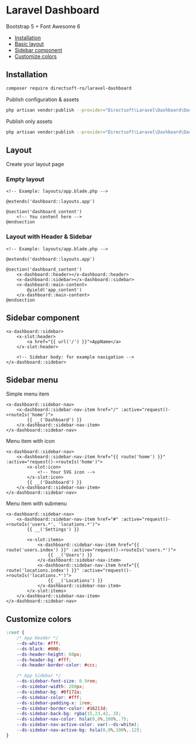 # Laravel Dashboard

Bootstrap 5 + Font Awesome 6

- [Installation](#installation)
- [Basic layout](#layout)
- [Sidebar component](#sidebar-component)
- [Customize colors](#customize-colors)

## Installation

```sh
composer require directsoft-ro/laravel-dashboard
```

Publish configuration & assets

```sh
php artisan vendor:publish --provider="Directsoft\Laravel\Dashboard\DashboardServiceProvider" --force
```

Publish only assets

```sh
php artisan vendor:publish --provider="Directsoft\Laravel\Dashboard\DashboardServiceProvider" --tag=public --force
```

## Layout

Create your layout page

### Empty layout

```blade
<!-- Example: layouts/app.blade.php -->

@extends('dashboard::layouts.app')

@section('dashboard_content')
    <!-- You content here -->
@endsection
```

### Layout with Header & Sidebar

```blade
<!-- Example: layouts/app.blade.php -->

@extends('dashboard::layouts.app')

@section('dashboard_content')
    <x-dashboard::header></x-dashboard::header>
    <x-dashboard::sidebar></x-dashboard::sidebar>
    <x-dashboard::main-content>
        @yield('app_content')
    </x-dashboard::main-content>
@endsection
```

## Sidebar component

```blade
<x-dashboard::sidebar>
    <x-slot:header>
        <a href="{{ url('/') }}">AppName</a>
    </x-slot:header>

    <!-- Sidebar body: for example navigation -->
</x-dashboard::sidebar>
```

## Sidebar menu

Simple menu item

```blade
<x-dashboard::sidebar-nav>
    <x-dashboard::sidebar-nav-item href="/" :active="request()->routeIs('home')">
        {{ __('Dashboard') }}
    </x-dashboard::sidebar-nav-item>
</x-dashboard::sidebar-nav>
```

Menu item with icon

```blade
<x-dashboard::sidebar-nav>
    <x-dashboard::sidebar-nav-item href="{{ route('home') }}" :active="request()->routeIs('home')">
        <x-slot:icon>
            <!-- Your SVG icon -->
        </x-slot:icon>
        {{ __('Dashboard') }}
    </x-dashboard::sidebar-nav-item>
</x-dashboard::sidebar-nav>
```

Menu item with submenu

```blade
<x-dashboard::sidebar-nav>
    <x-dashboard::sidebar-nav-item href="#" :active="request()->routeIs('users.*', 'locations.*')">
        {{ __('Settings') }}

        <x-slot:items>
            <x-dashboard::sidebar-nav-item href="{{ route('users.index') }}" :active="request()->routeIs('users.*')">
                {{ __('Users') }}
            </x-dashboard::sidebar-nav-item>
            <x-dashboard::sidebar-nav-item href="{{ route('locations.index') }}" :active="request()->routeIs('locations.*')">
                {{ __('Locations') }}
            </x-dashboard::sidebar-nav-item>
        </x-slot:items>
    </x-dashboard::sidebar-nav-item>
</x-dashboard::sidebar-nav>
```

## Customize colors

```css
:root {
    /* App Header */
    --ds-white: #fff;
    --ds-black: #000;
    --ds-header-height: 60px;
    --ds-header-bg: #fff;
    --ds-header-border-color: #ccc;

    /* App Sidebar */
    --ds-sidebar-font-size: 0.9rem;
    --ds-sidebar-width: 260px;
    --ds-sidebar-bg: #0f172a;
    --ds-sidebar-color: #fff;
    --ds-sidebar-padding-x: 1rem;
    --ds-sidebar-border-color: #16213d;
    --ds-sidebar-back-bg: rgba(15,23,42,.3);
    --ds-sidebar-nav-color: hsla(0,0%,100%,.7);
    --ds-sidebar-nav-active-color: var(--ds-white);
    --ds-sidebar-nav-active-bg: hsla(0,0%,100%,.12);
}
```